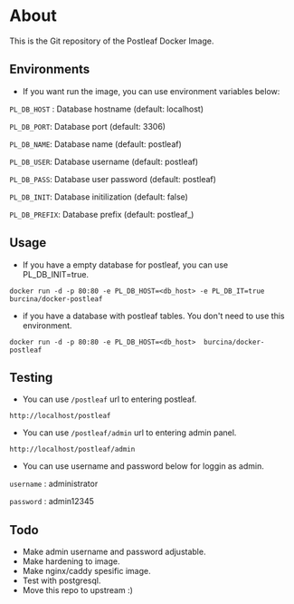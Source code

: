 # About

This is the Git repository of the Postleaf Docker Image.


## Environments

* If you want run the image, you can use environment variables below:

`PL_DB_HOST` : Database hostname (default: localhost)

`PL_DB_PORT`: Database port (default: 3306)

`PL_DB_NAME`: Database name (default: postleaf)

`PL_DB_USER`: Database username (default: postleaf)

`PL_DB_PASS`: Database user password (default: postleaf)

`PL_DB_INIT`: Database initilization (default: false)

`PL_DB_PREFIX`: Database prefix (default: postleaf_)


## Usage

* If you have a empty database for postleaf, you can use PL_DB_INIT=true.

```
docker run -d -p 80:80 -e PL_DB_HOST=<db_host> -e PL_DB_IT=true burcina/docker-postleaf
```

* if you have a database with postleaf tables. You don't need to use this environment.

```
docker run -d -p 80:80 -e PL_DB_HOST=<db_host>  burcina/docker-postleaf
```


## Testing

* You can use `/postleaf` url to entering postleaf.

`http://localhost/postleaf`

* You can use `/postleaf/admin` url to entering admin panel.

`http://localhost/postleaf/admin`

* You can use username and password below for loggin as admin.

`username` : administrator

`password` : admin12345


## Todo

* Make admin username and password adjustable.
* Make hardening to image.
* Make nginx/caddy spesific image.
* Test with postgresql.
* Move this repo to upstream :)

